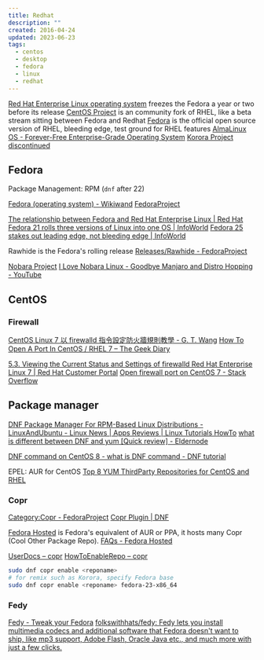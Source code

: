 ```yaml
---
title: Redhat
description: ""
created: 2016-04-24
updated: 2023-06-23
tags:
  - centos
  - desktop
  - fedora
  - linux
  - redhat
---
```


[Red Hat Enterprise Linux operating system](https://www.redhat.com/en/technologies/linux-platforms/enterprise-linux) freezes the Fedora a year or two before its release
[CentOS Project](https://www.centos.org/) is an community fork of RHEL, like a beta stream sitting between Fedora and Redhat
[Fedora](https://getfedora.org/) is the official open source version of RHEL, bleeding edge, test ground for RHEL features
[AlmaLinux OS - Forever-Free Enterprise-Grade Operating System](https://almalinux.org/)
[Korora Project](https://kororaproject.org/) [discontinued](https://kororaproject.org/about/news/time-for-a-break)

## Fedora

Package Management: RPM (`dnf` after 22)

[Fedora (operating system) - Wikiwand](<https://www.wikiwand.com/en/Fedora_(operating_system)>)
[FedoraProject](https://fedoraproject.org/wiki/Fedora_Project_Wiki)

[The relationship between Fedora and Red Hat Enterprise Linux | Red Hat](https://www.redhat.com/en/technologies/linux-platforms/articles/relationship-between-fedora-and-rhel)
[Fedora 21 rolls three versions of Linux into one OS | InfoWorld](http://www.infoworld.com/article/2842575/linux/fedora-21-three-flavors-of-linux-one-os.html)
[Fedora 25 stakes out leading edge, not bleeding edge | InfoWorld](http://www.infoworld.com/article/3143141/linux/fedora-25-stakes-out-leading-edge-not-bleeding-edge.html)

Rawhide is the Fedora's rolling release
[Releases/Rawhide - FedoraProject](https://fedoraproject.org/wiki/Releases/Rawhide?rd=Rawhide)

[Nobara Project](https://nobaraproject.org/)
[I Love Nobara Linux - Goodbye Manjaro and Distro Hopping - YouTube](https://www.youtube.com/watch?v=THKLxThT7Ic)

## CentOS

### Firewall

[CentOS Linux 7 以 firewalld 指令設定防火牆規則教學 - G. T. Wang](https://blog.gtwang.org/linux/centos-7-firewalld-command-setup-tutorial/)
[How To Open A Port In CentOS / RHEL 7 – The Geek Diary](https://www.thegeekdiary.com/how-to-open-a-ports-in-centos-rhel-7/)

[5.3. Viewing the Current Status and Settings of firewalld Red Hat Enterprise Linux 7 | Red Hat Customer Portal](https://access.redhat.com/documentation/en-us/red_hat_enterprise_linux/7/html/security_guide/sec-viewing_current_status_and_settings_of_firewalld)
[Open firewall port on CentOS 7 - Stack Overflow](https://stackoverflow.com/questions/24729024/open-firewall-port-on-centos-7)

## Package manager

[DNF Package Manager For RPM-Based Linux Distributions - LinuxAndUbuntu - Linux News | Apps Reviews | Linux Tutorials HowTo](http://www.linuxandubuntu.com/home/dnf-package-manager-for-rpm-based-linux-distributions)
[what is different between DNF and yum [Quick review] - Eldernode](https://blog.eldernode.com/what-is-different-between-dnf-and-yum/)

[DNF command on CentOS 8 - what is DNF command - DNF tutorial](https://blog.eldernode.com/dnf-command-on-centos-8/)

EPEL: AUR for CentOS
[Top 8 YUM ThirdParty Repositories for CentOS and RHEL](https://www.tecmint.com/yum-thirdparty-repositories-for-centos-rhel/amp/)

### Copr

[Category:Copr - FedoraProject](https://fedoraproject.org/wiki/Category:Copr)
[Copr Plugin | DNF](http://dnf.baseurl.org/2014/03/19/copr-plugin/)

[Fedora Hosted](https://fedorahosted.org) is Fedora's equivalent of AUR or PPA, it hosts many Copr (Cool Other Package Repo).
[FAQs - Fedora Hosted](https://fedorahosted.org/web/faq)

[UserDocs – copr](https://fedorahosted.org/copr/wiki/UserDocs)
[HowToEnableRepo – copr](https://fedorahosted.org/copr/wiki/HowToEnableRepo)

```sh
sudo dnf copr enable <reponame>
# for remix such as Korora, specify Fedora base
sudo dnf copr enable <reponame> fedora-23-x86_64
```

### Fedy

[Fedy - Tweak your Fedora](http://folkswithhats.org/)
[folkswithhats/fedy: Fedy lets you install multimedia codecs and additional software that Fedora doesn't want to ship, like mp3 support, Adobe Flash, Oracle Java etc., and much more with just a few clicks.](https://github.com/folkswithhats/fedy)
